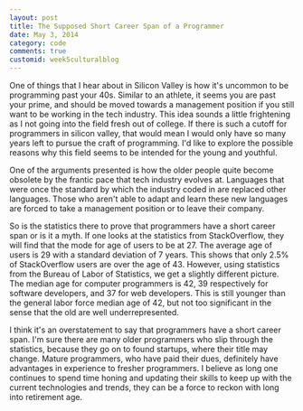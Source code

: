 ```yaml
---
layout: post
title: The Supposed Short Career Span of a Programmer
date: May 3, 2014
category: code
comments: true
customid: week5culturalblog
---
```

One of things that I hear about in Silicon Valley is how it's uncommon to be programming past your 40s. Similar to an athlete, it seems you are past your prime, and should be moved towards a management position if you still want to be working in the tech industry. This idea sounds a little frightening as I not going into the field fresh out of college. If there is such a cutoff for programmers in silicon valley, that would mean I would only have so many years left to pursue the craft of programming. I'd like to explore the possible reasons why this field seems to be intended for the young and youthful. 

One of the arguments presented is how the older people quite become obsolete by the frantic pace that tech industry evolves at. Languages that were once the standard by which the industry coded in are replaced other languages. Those who aren't able to adapt and learn these new languages are forced to take a management position or to leave their company. 

So is the statistics there to prove that programmers have a short career span or is it a myth. If one looks at the statistics from StackOverflow, they will find that the mode for age of users to be at 27. The average age of users is 29 with a standard deviation of 7 years. This shows that only 2.5% of StackOverflow users are over the age of 43. However, using statistics from the Bureau of Labor of Statistics, we get a slightly different picture. The median age for computer programmers is 42, 39 respectively for software developers, and 37 for web developers. This is still younger than the general labor force median age of 42, but not too significant in the sense that the old are well underrepresented. 

I think it's an overstatement to say that programmers have a short career span. I'm sure there are many older programmers who slip through the statistics, because they go on to found startups, where their title may change. Mature programmers, who have paid their dues, definitely have advantages in experience to fresher programmers. I believe as long one continues to spend time honing and updating their skills to keep up with the current technologies and trends, they can be a force to reckon with long into retirement age. 
